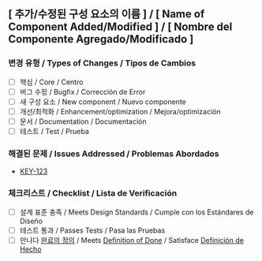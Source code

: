 ## [ 추가/수정된 구성 요소의 이름 ] / [ Name of Component Added/Modified ] / [ Nombre del Componente Agregado/Modificado ]
<!--- 여기에서 변경 사항을 자세히 설명하세요 / Describe your changes in detail here / Describa sus cambios en detalle aquí  -->

### 변경 유형 / Types of Changes / Tipos de Cambios
<!--- 귀하의 코드는 어떤 유형의 변경을 도입합니까? / What types of changes does your code introduce? / ¿Qué tipos de cambios introduce su código? -->
- [ ] 핵심 / Core / Centro
- [ ] 버그 수정 / Bugfix / Corrección de Error
- [ ] 새 구성 요소 / New component / Nuevo componente
- [ ] 개선/최적화 / Enhancement/optimization / Mejora/optimización
- [ ] 문서 / Documentation / Documentación
- [ ] 테스트 / Test / Prueba

### 해결된 문제 / Issues Addressed / Problemas Abordados
* [KEY-123](https://htw-cloud.atlassian.net/browse/KEY-123)

### 체크리스트 / Checklist / Lista de Verificación
<!--- Jira 티켓의 허용 기준을 나타내는 데 사용됩니다. /
      Used to represent the acceptance criteria of the Jira ticket / 
      Se utiliza para representar los criterios de aceptación del ticket de Jira -->
- [ ] 설계 표준 충족 / Meets Design Standards / Cumple con los Estándares de Diseño
- [ ] 테스트 통과 / Passes Tests / Pasa las Pruebas
- [ ] 만나다 [완료의 정의](https://htw-cloud.atlassian.net/wiki/spaces/DEV/pages/3604642/Definition+of+Done) / Meets [Definition of Done](https://htw-cloud.atlassian.net/wiki/spaces/DEV/pages/3604642/Definition+of+Done) / Satisface [Definición de Hecho](https://htw-cloud.atlassian.net/wiki/spaces/DEV/pages/3604642/Definition+of+Done)
